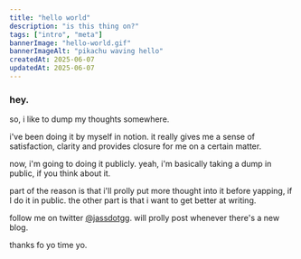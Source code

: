 ```yaml
---
title: "hello world"
description: "is this thing on?"
tags: ["intro", "meta"]
bannerImage: "hello-world.gif"
bannerImageAlt: "pikachu waving hello"
createdAt: 2025-06-07
updatedAt: 2025-06-07
---
```


### hey.

so, i like to dump my thoughts somewhere.

i've been doing it by myself in notion. it really gives me a sense of satisfaction, clarity and provides closure for me on a certain matter.

now, i'm going to doing it publicly. yeah, i'm basically taking a dump in public, if you think about it.

part of the reason is that i'll prolly put more thought into it before yapping, if I do it in public. the other part is that i want to get better at writing.

follow me on twitter [@jassdotgg](https://x.com/jassdotgg). will prolly post whenever there's a new blog.

thanks fo yo time yo.